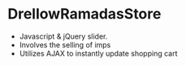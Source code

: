 DrellowRamadasStore
===================

* Javascript & jQuery slider.
* Involves the selling of imps
* Utilizes AJAX to instantly update shopping cart
